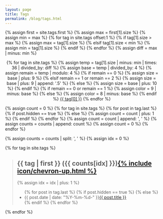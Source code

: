 ```yaml
---
layout: page
title: Tags
permalink: /blog/tags.html
---
```


{% assign first = site.tags.first %}
{% assign max = first[1].size %}
{% assign min = max %}
{% for tag in site.tags offset:1 %}
  {% if tag[1].size > max %}
    {% assign max = tag[1].size %}
  {% elsif tag[1].size < min %}
    {% assign min = tag[1].size %}
  {% endif %}
{% endfor %}
{% assign diff = max | minus: min %}

<p id="tags"></p>
<center><div class="tagcloud">
{% for tag in site.tags %}
  {% assign temp = tag[1].size | minus: min | times: 36 | divided_by: diff %}
  {% assign base = temp | divided_by: 4 %}
  {% assign remain = temp | modulo: 4 %}
  {% if remain == 0 %}
    {% assign size = base | plus: 9 %}
  {% elsif remain == 1 or remain == 2 %}
    {% assign size = base | plus: 9 | append: '.5' %}
  {% else %}
    {% assign size = base | plus: 10 %}
  {% endif %}
  {% if remain == 0 or remain == 1 %}
    {% assign color = 9 | minus: base %}
  {% else %}
    {% assign color = 8 | minus: base %}
  {% endif %}
  <a href="#{{ tag[0] }}-ref" style="font-size: {{ size }}pt; color: #{{ color }}{{ color }}{{ color }};">{{ tag[0] }}</a>
{% endfor %}
</div></center>

{% assign count = 0 %}
{% for tag in site.tags %}
    {% for post in tag.last %}
      {% if post.hidden == true %}
      {% else %}
        {% assign count = count | plus: 1 %}
      {% endif %}
    {% endfor %}
    {% assign count = count | append: ', ' %}
    {% assign counts = counts | append: count %}
    {% assign count = 0 %}
{% endfor %}

{% assign counts = counts | split: ', ' %}
{% assign idx = 0 %}

{% for tag in site.tags %}
<blockquote>
<h2 id="{{ tag[0] }}-ref">{{ tag | first }} ({{ counts[idx] }})<a href="#tags">{% include icon/chevron-up.html %}</a></h2>
    {% assign idx = idx | plus: 1 %}
<ul class="arc-list">
    {% for post in tag.last %}
      {% if post.hidden == true %}
      {% else %}
        <li>{{ post.date | date: "%Y-%m-%d-" }}<a href="{{ post.url }}">{{ post.title }}</a></li>
      {% endif %}
    {% endfor %}
</ul>
</blockquote>
{% endfor %}
